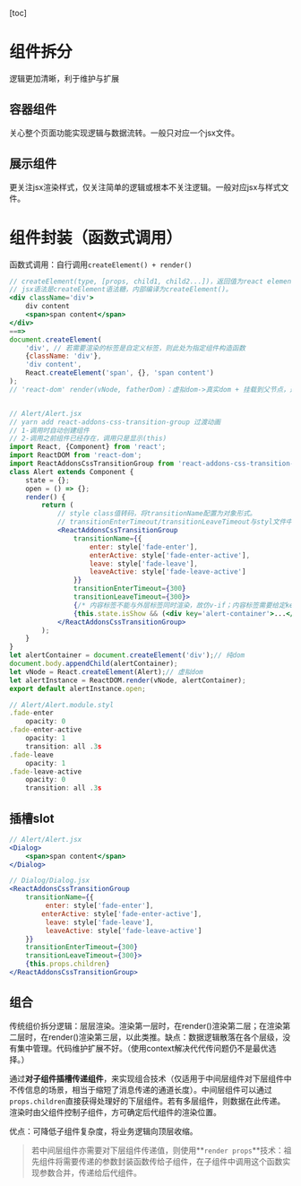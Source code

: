 [toc]

# 组件拆分

逻辑更加清晰，利于维护与扩展

## 容器组件

关心整个页面功能实现逻辑与数据流转。一般只对应一个jsx文件。

## 展示组件

更关注jsx渲染样式，仅关注简单的逻辑或根本不关注逻辑。一般对应jsx与样式文件。

# 组件封装（函数式调用）

函数式调用：自行调用`createElement() + render()`

```jsx
// createElement(type, [props, child1, child2...])，返回值为react element对象/react元素/虚拟dom节点。该元素是一个普通对象，完整的描述了一个dom节点的所有信息，是react应用程序的最小单位。
// jsx语法是createElement语法糖，内部编译为createElement()。
<div className='div'>
	div content
    <span>span content</span>
</div>
===>
document.createElement(
    'div', // 若需要渲染的标签是自定义标签，则此处为指定组件构造函数
    {className: 'div'}, 
    'div content', 
    React.createElement('span', {}, 'span content')
);
// 'react-dom' render(vNode, fatherDom)：虚拟dom->真实dom + 挂载到父节点，返回值为自定义组件实例。将会清空容器组件，并渲染指定dom


// Alert/Alert.jsx
// yarn add react-addons-css-transition-group 过渡动画
// 1-调用时自动创建组件
// 2-调用之前组件已经存在，调用只是显示(this)
import React, {Component} from 'react';
import ReactDOM from 'react-dom';
import ReactAddonsCssTransitionGroup from 'react-addons-css-transition-group';
class Alert extends Component {
    state = {};
	open = () => {};
	render() {
        return (
            // style class值转码，将transitionName配置为对象形式。
            // transitionEnterTimeout/transitionLeaveTimeout与styl文件中transition时长相同
            <ReactAddonsCssTransitionGroup
                transitionName={{
                    enter: style['fade-enter'],
                    enterActive: style['fade-enter-active'],
                    leave: style['fade-leave'],
                    leaveActive: style['fade-leave-active']
                }}
                transitionEnterTimeout={300}
                transitionLeaveTimeout={300}>
                {/* 内容标签不能与外层标签同时渲染，故仿v-if；内容标签需要给定key值 */}
                {this.state.isShow && (<div key='alert-container'>...</div>)}
            </ReactAddonsCssTransitionGroup>
        );
    }
}
let alertContainer = document.createElement('div');// 纯dom
document.body.appendChild(alertContainer);
let vNode = React.createElement(Alert);// 虚拟dom
let alertInstance = ReactDOM.render(vNode, alertContainer);
export default alertInstance.open;

// Alert/Alert.module.styl
.fade-enter
	opacity: 0
.fade-enter-active
	opacity: 1
	transition: all .3s
.fade-leave
	opacity: 1
.fade-leave-active
	opacity: 0
	transition: all .3s
```

## 插槽slot

```jsx
// Alert/Alert.jsx
<Dialog>
	<span>span content</span>
</Dialog>

// Dialog/Dialog.jsx
<ReactAddonsCssTransitionGroup
    transitionName={{
         enter: style['fade-enter'],
		enterActive: style['fade-enter-active'],
         leave: style['fade-leave'],
         leaveActive: style['fade-leave-active']
    }}
    transitionEnterTimeout={300}
    transitionLeaveTimeout={300}>
    {this.props.children}
</ReactAddonsCssTransitionGroup>
```

## 组合

传统组价拆分逻辑：层层渲染。渲染第一层时，在render()渲染第二层；在渲染第二层时，在render()渲染第三层，以此类推。缺点：数据逻辑散落在各个层级，没有集中管理。代码维护扩展不好。（使用context解决代代传问题仍不是最优选择。）

通过**对子组件插槽传递组件**，来实现组合技术（仅适用于中间层组件对下层组件中不传信息的场景，相当于缩短了消息传递的通道长度）。中间层组件可以通过`props.children`直接获得处理好的下层组件。若有多层组件，则数据在此传递。渲染时由父组件控制子组件，方可确定后代组件的渲染位置。

优点：可降低子组件复杂度，将业务逻辑向顶层收缩。

> 若中间层组件亦需要对下层组件传递值，则使用**`render props`**技术：祖先组件将需要传递的参数封装函数传给子组件，在子组件中调用这个函数实现参数合并，传递给后代组件。


